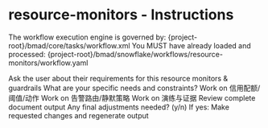 # resource-monitors - Instructions

<critical>The workflow execution engine is governed by: {project-root}/bmad/core/tasks/workflow.xml</critical>
<critical>You MUST have already loaded and processed: {project-root}/bmad/snowflake/workflows/resource-monitors/workflow.yaml</critical>

<workflow>

<step n="1" goal="Understand Requirements">
<action>Ask the user about their requirements for this resource monitors & guardrails</action>
<ask>What are your specific needs and constraints?</ask>
</step>

<step n="2" goal="信用配额/阈值/动作">
<action>Work on 信用配额/阈值/动作</action>
<template-output section="monitors"/>
</step>

<step n="3" goal="告警路由/静默策略">
<action>Work on 告警路由/静默策略</action>
<template-output section="routing"/>
</step>

<step n="4" goal="演练与证据">
<action>Work on 演练与证据</action>
<template-output section="evidence"/>
</step>

<step n="5" goal="Review and Finalize">
<action>Review complete document output</action>
<ask>Any final adjustments needed? (y/n)</ask>
<check>If yes:</check>
  <action>Make requested changes and regenerate output</action>
</step>

</workflow>
